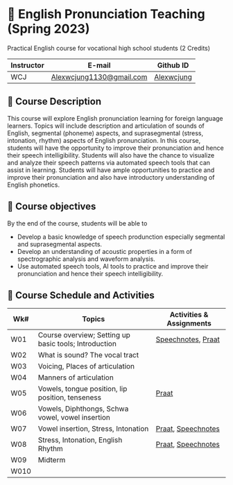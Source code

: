 # 📕 English Pronunciation Teaching (Spring 2023)
Practical English course for vocational high school students (2 Credits)

|Instructor|E-mail|Github ID|
|--|--|--|
|WCJ|Alexwcjung1130@gmail.com|[Alexwcjung](https://github.com/Alexwcjung)|

## 🍃 Course Description
This course will explore English pronunciation learning for foreign language learners. Topics will include description and articulation of sounds of English, segmental (phoneme) aspects, and suprasegmental (stress, intonation, rhythm) aspects of English pronunciation. In this course, students will have the opportunity to improve their pronunciation and hence their speech intelligibility. Students will also have the chance to visualize and analyze their speech patterns via automated speech tools that can assist in learning. Students will have ample opportunities to practice and improve their pronunciation and also have introductory understanding of English phonetics.

## 🍃 Course objectives
By the end of the course, students will be able to
+ Develop a basic knowledge of speech produnction especially segmental and suprasegmental aspects.
+ Develop an understanding of acoustic properties in a form of spectrographic analysis and waveform analysis.
+ Use automated speech tools, AI tools to practice and improve their pronunciation and hence their speech intelligibility.

## 🍃 Course Schedule and Activities

|Wk#|Topics|Activities & Assignments|
|--|------------|--|
|W01|Course overview; Setting up basic tools; Introduction| [Speechnotes](https://speechnotes.co/), [Praat](https://www.fon.hum.uva.nl/praat/)
|W02|What is sound? The vocal tract 
|W03|Voicing, Places of articulation
|W04|Manners of articulation
|W05|Vowels, tongue position, lip position, tenseness| [Praat](https://www.fon.hum.uva.nl/praat/)
|W06|Vowels, Diphthongs, Schwa vowel, vowel insertion
|W07|Vowel insertion, Stress, Intonation| [Praat](https://www.fon.hum.uva.nl/praat/), [Speechnotes](https://speechnotes.co/)
|W08|Stress, Intonation, English Rhythm| [Praat](https://www.fon.hum.uva.nl/praat/), [Speechnotes](https://speechnotes.co/)
|W09|Midterm
|W010| ||

